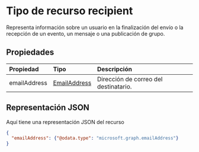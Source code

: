 # <a name="recipient-resource-type"></a>Tipo de recurso recipient

Representa información sobre un usuario en la finalización del envío o la recepción de un evento, un mensaje o una publicación de grupo. 

## <a name="properties"></a>Propiedades
| Propiedad       | Tipo    |Descripción|
|:---------------|:--------|:----------|
|emailAddress|[EmailAddress](emailaddress.md)|Dirección de correo del destinatario.|


## <a name="json-representation"></a>Representación JSON

Aquí tiene una representación JSON del recurso

<!-- {
  "blockType": "resource",
  "optionalProperties": [

  ],
  "@odata.type": "microsoft.graph.recipient"
}-->

```json
{
  "emailAddress": {"@odata.type": "microsoft.graph.emailAddress"}
}

```

<!-- uuid: 8fcb5dbc-d5aa-4681-8e31-b001d5168d79
2015-10-25 14:57:30 UTC -->
<!-- {
  "type": "#page.annotation",
  "description": "recipient resource",
  "keywords": "",
  "section": "documentation",
  "tocPath": ""
}-->